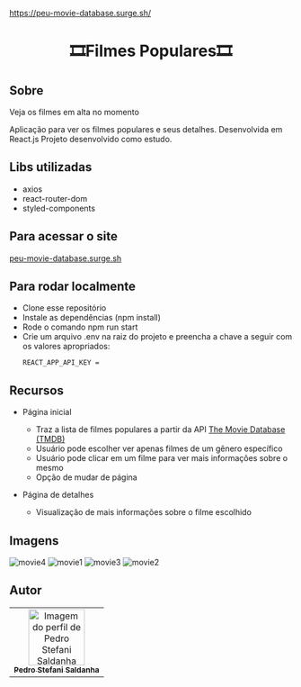https://peu-movie-database.surge.sh/
# <h1 align='center'> 🎞️Filmes Populares🎞️</h1>

 ## Sobre
Veja os filmes em alta no momento

Aplicação para ver os filmes populares e seus detalhes.  Desenvolvida em React.js
Projeto desenvolvido como estudo.

## Libs utilizadas
- axios
- react-router-dom
- styled-components

## Para acessar o site
<a href="https://peu-movie-database.surge.sh/">peu-movie-database.surge.sh</a>

## Para rodar localmente
- Clone esse repositório
- Instale as dependências (npm install) 
- Rode o comando npm run start
- Crie um arquivo .env na raiz do projeto e preencha a chave a seguir com os valores apropriados:
   ```
   REACT_APP_API_KEY =
   ```

## Recursos
- Página inicial
  - Traz a lista de filmes populares a partir da API <a href="https://www.themoviedb.org/">The Movie Database (TMDB)</a>
  - Usuário pode escolher ver apenas filmes de um gênero específico
  - Usuário pode clicar em um filme para ver mais informações sobre o mesmo
  - Opção de mudar de página

- Página de detalhes
  - Visualização de mais informações sobre o filme escolhido

## Imagens
![movie4](https://user-images.githubusercontent.com/20777850/134828187-c694a859-1116-468b-8c26-9f94646e6b80.jpg)
![movie1](https://user-images.githubusercontent.com/20777850/134828195-66b908e1-eaaf-4ca4-8a5f-12358c559f15.jpg)
![movie3](https://user-images.githubusercontent.com/20777850/134828201-9a4d0df9-4d54-468e-a5a0-ac9b802e2474.jpg)
![movie2](https://user-images.githubusercontent.com/20777850/134828203-52146c3a-41e5-4d76-8fd7-84fc135daa26.jpg)


## Autor

<table>
  <tr>
    <td align="center"><a href="https://github.com/peustef">
    <img src="https://avatars.githubusercontent.com/u/20777850?v=4" width="100px" alt="Imagem do perfil de Pedro Stefani Saldanha"/>
    <br />
    <sub><b>Pedro Stefani Saldanha</b></sub>
     
</table>
